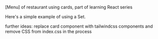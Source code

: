 [Menu] of restaurant using cards, part of learning React series

Here's a simple example of using a Set.

further ideas: replace card component with tailwindcss components and remove CSS from index.css in the process


